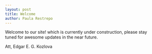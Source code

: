 ```yaml
---
layout: post
title: Welcome
author: Paula Restrepo 
---
```


Welcome to our site! which is currently under construction, please stay tuned for awesome updates in the near future. 


Att, Edgar E. G. Kozlova
